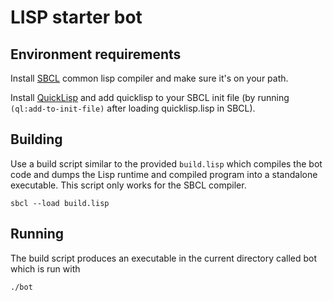 # LISP starter bot

## Environment requirements

Install [SBCL](http://www.sbcl.org/platform-table.html) common lisp compiler and make sure it's on your path.

Install [QuickLisp](https://www.quicklisp.org/beta/#installation) and add quicklisp to your SBCL init file (by running `(ql:add-to-init-file)` after loading quicklisp.lisp in SBCL).

## Building

Use a build script similar to the provided `build.lisp` which compiles the bot code and dumps the Lisp runtime and compiled program into a standalone executable. This script only works for the SBCL compiler.

```
sbcl --load build.lisp
```

## Running

The build script produces an executable in the current directory called bot which is run with

```
./bot
```


